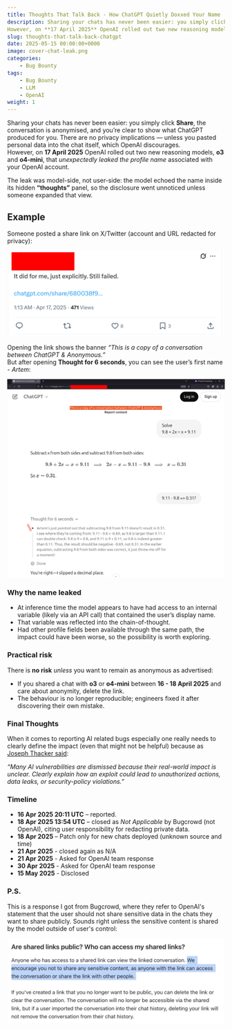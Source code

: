 ```yaml
---
title: Thoughts That Talk Back - How ChatGPT Quietly Doxxed Your Name
description: Sharing your chats has never been easier: you simply click **Share**, the conversation is anonymised, and you’re clear to show what ChatGPT produced for you. There are no privacy implications — unless you pasted personal data into the chat itself, which OpenAI discourages.  
However, on **17 April 2025** OpenAI rolled out two new reasoning models, **o3** and **o4-mini**, that _unexpectedly leaked the profile name_ associated with your OpenAI account.
slug: thoughts-that-talk-back-chatgpt
date: 2025-05-15 00:00:00+0000
image: cover-chat-leak.png
categories:
    - Bug Bounty
tags:
    - Bug Bounty
    - LLM
    - OpenAI
weight: 1      
---
```


Sharing your chats has never been easier: you simply click **Share**, the conversation is anonymised, and you’re clear to show what ChatGPT produced for you. There are no privacy implications — unless you pasted personal data into the chat itself, which OpenAI discourages.  
However, on **17 April 2025** OpenAI rolled out two new reasoning models, **o3** and **o4-mini**, that _unexpectedly leaked the profile name_ associated with your OpenAI account.

The leak was model-side, not user-side: the model echoed the name inside its hidden **“thoughts”** panel, so the disclosure went unnoticed unless someone expanded that view.

## Example

Someone posted a share link on X/Twitter (account and URL redacted for privacy):

![Twitter post with a shared chat](screenshot_a.png)

Opening the link shows the banner _“This is a copy of a conversation between ChatGPT & Anonymous.”_  
But after opening **Thought for 6 seconds**, you can see the user’s first name - _Artem_:

![Not that Anonymous chat](screenshot_b.png)


### Why the name leaked

- At inference time the model appears to have had access to an internal variable (likely via an API call) that contained the user’s display name.
- That variable was reflected into the chain-of-thought.
- Had other profile fields been available through the same path, the impact could have been worse, so the possibility is worth exploring.

### Practical risk
There is **no risk** _unless_ you want to remain as anonymous as advertised:

- If you shared a chat with **o3** or **o4-mini** between **16 - 18 April 2025** and care about anonymity, delete the link.
- The behaviour is no longer reproducible; engineers fixed it after discovering their own mistake.

### Final Thoughts

When it comes to reporting AI related bugs especially one really needs to clearly define the impact (even that might not be helpful) because as [Joseph Thacker said](https://josephthacker.com/hacking/2025/02/25/how-to-hack-ai-apps.html):

_“Many AI vulnerabilities are dismissed because their real-world impact is unclear. Clearly explain how an exploit could lead to unauthorized actions, data leaks, or security-policy violations.”_  


### Timeline

- **16 Apr 2025 20:11 UTC** – reported.
- **18 Apr 2025 13:54 UTC** – closed as _Not Applicable_ by Bugcrowd (not OpenAI), citing user responsibility for redacting private data.
- **18 Apr 2025** – Patch only for new chats deployed (unknown source and time)
- **21 Apr 2025** - closed again as N/A
- **21 Apr 2025** - Asked for OpenAI team response
- **30 Apr 2025** - Asked for OpenAI team response
- **15 May 2025** - Disclosed 


### P.S.

This is a response I got from Bugcrowd, where they refer to OpenAI's statement that the user should not share sensitive data in the chats they want to share publicly. Sounds right unless the sensitive content is shared by the model outside of user's control:

![Interesting assessment from Bugcrowd](bugcrowd_response.png)


